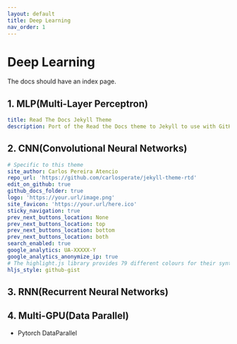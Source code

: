 ```yaml
---
layout: default
title: Deep Learning
nav_order: 1
---
```


# Deep Learning

The docs should have an index page.

## 1. MLP(Multi-Layer Perceptron)


```yml
title: Read The Docs Jekyll Theme
description: Port of the Read the Docs theme to Jekyll to use with GitHub Pages.
```

## 2. CNN(Convolutional Neural Networks)

```yml
# Specific to this theme
site_author: Carlos Pereira Atencio
repo_url: 'https://github.com/carlosperate/jekyll-theme-rtd'
edit_on_github: true
github_docs_folder: true
logo: 'https://your.url/image.png'
site_favicon: 'https://your.url/here.ico'
sticky_navigation: true
prev_next_buttons_location: None
prev_next_buttons_location: top
prev_next_buttons_location: bottom
prev_next_buttons_location: both
search_enabled: true
google_analytics: UA-XXXXX-Y
google_analytics_anonymize_ip: true
# The highlight.js library provides 79 different colours for their syntax highlighting. The default is github-gist.
hljs_style: github-gist
```

## 3. RNN(Recurrent Neural Networks)

## 4. Multi-GPU(Data Parallel)  
- Pytorch DataParallel


